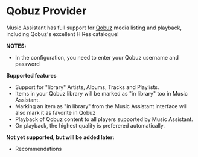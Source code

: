 # Qobuz Provider

Music Assistant has full support for [Qobuz](https://www.qobuz.com/) media listing and playback, including Qobuz's excellent HiRes catalogue!

**NOTES:**
- In the configuration, you need to enter your Qobuz username and password

**Supported features**
- Support for "library" Artists, Albums, Tracks and Playlists.
- Items in your Qobuz library will be marked as "in library" too in Music Assistant.
- Marking an item as "in library" from the Music Assistant interface will also mark it as favorite in Qobuz
- Playback of Qobuz content to all players supported by Music Assistant.
- On playback, the highest quality is preferered automatically.

**Not yet supported, but will be added later:**

- Recommendations 